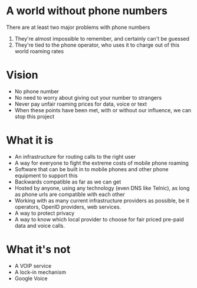 # A world without phone numbers #

There are at least two major problems with phone numbers

  1. They're almost impossible to remember, and certainly can't be guessed
  1. They're tied to the phone operator, who uses it to charge out of this world roaming rates

# Vision #
  * No phone number
  * No need to worry about giving out your number to strangers
  * Never pay unfair roaming prices for data, voice or text
  * When these points have been met, with or without our influence, we can stop this project

# What it is #
  * An infrastructure for routing calls to the right user
  * A way for everyone to fight the extreme costs of mobile phone roaming
  * Software that can be built in to mobile phones and other phone equipment to support this
  * Backwards compatible as far as we can get
  * Hosted by anyone, using any technology (even DNS like Telnic), as long as phone urls are compatible with each other
  * Working with as many current infrastructure providers as possible, be it operators, OpenID providers, web services.
  * A way to protect privacy
  * A way to know which local provider to choose for fair priced pre-paid data and voice calls.

# What it's not #
  * A VOIP service
  * A lock-in mechanism
  * Google Voice